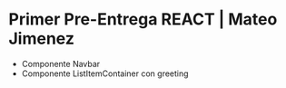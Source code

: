 # Primer Pre-Entrega REACT | Mateo Jimenez

- Componente Navbar
- Componente ListItemContainer con greeting
